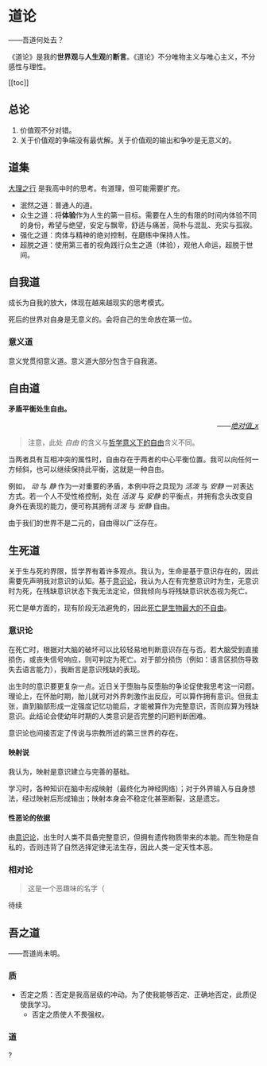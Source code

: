 # 道论
<div class="subtitle">——吾道何处去？</div>

《道论》是我的**世界观**与**人生观**的**断言**。《道论》不分唯物主义与唯心主义，不分感性与理性。

[[toc]]
## 总论
1. 价值观不分对错。
2. 关于价值观的争端没有最优解。关于价值观的输出和争吵是无意义的。
## 道集
[大理之行](../essay.md#大理之行) 是我高中时的思考。有道理，但可能需要扩充。
* 泯然之道：普通人的道。
* 众生之道：将**体验**作为人生的第一目标。需要在人生的有限的时间内体验不同的身份，希望与绝望，安定与飘零，舒适与痛苦，简朴与混乱、充实与孤寂。
* 强化之道：肉体与精神的绝对控制，在磨练中保持人性。
* 超脱之道：使用第三者的视角践行众生之道（体验），观他人命运，超脱于世间。
## 自我道
成长为自我的放大，体现在越来越现实的思考模式。

死后的世界对自身是无意义的。会将自己的生命放在第一位。
### 意义道
意义党贯彻意义道。意义道大部分包含于自我道。
## 自由道
**矛盾平衡处生自由。**<div style="text-align: right;font-style: italic;">——[绝对值_x](../essay.md/#_20230216)</div>
> 注意，此处 *自由* 的含义与[哲学意义下的自由](https://zh.wikipedia.org/zh-cn/%E8%87%AA%E7%94%B)含义不同。

当两者具有互相冲突的属性时，自由存在于两者的中心平衡位置。我可以向任何一方倾斜，也可以继续保持此平衡，这就是一种自由。

例如， *动* 与 *静* 作为一对重要的矛盾，本例中将之具现为 *活泼* 与 *安静* 一对表达方式。若一个人不受性格控制，处在 *活泼* 与 *安静* 的平衡点，并拥有念头改变自身外在表现的能力，便可称其拥有*活泼* 与 *安静* 自由。

由于我们的世界不是二元的，自由得以广泛存在。
## 生死道
关于生与死的界限，哲学界有着许多观点。我认为，生命是基于意识存在的，因此需要先声明我对意识的认知。基于[意识论](#意识论)，我认为人在有完整意识时为生，无意识时为死，在残缺意识状态下我无法定论，但我倾向与将残缺意识状态视为死亡。

死亡是单方面的，现有阶段无法避免的，因此[死亡是生物最大的不自由](../essay.md#_20230307)。
### 意识论
在死亡时，根据对大脑的破坏可以比较轻易地判断意识存在与否。若大脑受到直接损伤，或丧失信号响应，则可判定为死亡。对于部分损伤（例如：语言区损伤导致失去语言能力），我断言是意识残缺的表现。

出生时的意识要更复杂一点。近日关于堕胎与反堕胎的争论促使我思考这一问题。理论上，在怀胎时期，胎儿就可对外界刺激作出反应，可以算作拥有意识。但我主张，直到脑部形成一定强度记忆功能后，才能被算作为完整意识，否则应算为残缺意识。此结论会使幼年时期的人类意识是否完整的问题判断困难。

意识论也间接否定了传说与宗教所述的第三世界的存在。
#### 映射说
我认为，映射是意识建立与完善的基础。

学习时，各种知识在脑中形成映射（最终化为神经网络）；对于外界输入与自身想法，经过映射后形成输出；映射本身会不稳定化甚至断裂，这是遗忘。
#### 性恶论的依据
由[意识论](#意识论)，出生时人类不具备完整意识，但拥有遗传物质带来的本能。而生物是自私的，否则违背了自然选择定律无法生存，因此人类一定天性本恶。
### 相对论
> 这是一个恶趣味的名字（

待续
## 吾之道
<div class="subtitle">——吾道尚未明。</div>

### 质
* 否定之质：否定是我高层级的冲动。为了使我能够否定、正确地否定，此质促使我学习。
    * 否定之质使人不畏强权。
### 道
?
